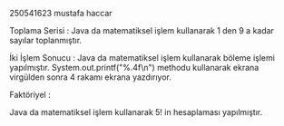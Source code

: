 250541623 mustafa haccar

Toplama Serisi : Java da matematiksel işlem kullanarak 1 den 9 a kadar sayılar toplanmıştır.

İki İşlem Sonucu : Java da matematiksel işlem kullanarak böleme işlemi yapılmıştır. System.out.printf("%.4f\n") methodu kullanarak ekrana virgülden sonra 4 rakamı ekrana yazdırıyor.

Faktöriyel :

Java da matematiksel işlem kullanarak 5! in hesaplaması yapılmıştır.

